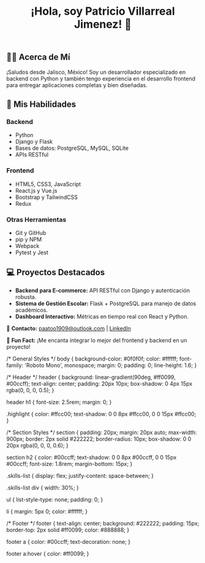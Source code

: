 <!DOCTYPE html>
<html lang="es">
<head>
  <meta charset="UTF-8">
  <meta name="viewport" content="width=device-width, initial-scale=1.0">
  <title>Patricio Villarreal</title>
  <link href="https://fonts.googleapis.com/css2?family=Roboto+Mono:wght@400;700&display=swap" rel="stylesheet">
  <link rel="stylesheet" href="styles.css">
</head>
<body>
  <header>
    <h1>¡Hola, soy <span class="highlight">Patricio Villarreal Jimenez</span>! 👋</h1>
  </header>

  <section class="about">
    <h2>👨‍💻 Acerca de Mí</h2>
    <p>¡Saludos desde <span class="highlight">Jalisco, México</span>! Soy un desarrollador especializado en <span class="highlight">backend con Python</span> y también tengo experiencia en el desarrollo frontend para entregar aplicaciones completas y bien diseñadas.</p>
  </section>

  <section class="skills">
    <h2>🚀 Mis Habilidades</h2>
    <div class="skills-list">
      <div>
        <h3>Backend</h3>
        <ul>
          <li>Python</li>
          <li>Django y Flask</li>
          <li>Bases de datos: PostgreSQL, MySQL, SQLite</li>
          <li>APIs RESTful</li>
        </ul>
      </div>
      <div>
        <h3>Frontend</h3>
        <ul>
          <li>HTML5, CSS3, JavaScript</li>
          <li>React.js y Vue.js</li>
          <li>Bootstrap y TailwindCSS</li>
          <li>Redux</li>
        </ul>
      </div>
      <div>
        <h3>Otras Herramientas</h3>
        <ul>
          <li>Git y GitHub</li>
          <li>pip y NPM</li>
          <li>Webpack</li>
          <li>Pytest y Jest</li>
        </ul>
      </div>
    </div>
  </section>

  <section class="projects">
    <h2>💻 Proyectos Destacados</h2>
    <ul>
      <li><strong>Backend para E-commerce:</strong> API RESTful con Django y autenticación robusta.</li>
      <li><strong>Sistema de Gestión Escolar:</strong> Flask + PostgreSQL para manejo de datos académicos.</li>
      <li><strong>Dashboard Interactivo:</strong> Métricas en tiempo real con React y Python.</li>
    </ul>
  </section>

  <footer>
    <p>🌈 <strong>Contacto:</strong> <a href="mailto:paatoo1909@outlook.com">paatoo1909@outlook.com</a> | <a href="https://www.linkedin.com/in/patricio-villarreal-jimenez-276a412a1/">LinkedIn</a></p>
    <p>💬 <strong>Fun Fact:</strong> ¡Me encanta integrar lo mejor del frontend y backend en un proyecto!</p>
  </footer>
</body>
</html>
/* General Styles */
body {
  background-color: #0f0f0f;
  color: #ffffff;
  font-family: 'Roboto Mono', monospace;
  margin: 0;
  padding: 0;
  line-height: 1.6;
}

/* Header */
header {
  background: linear-gradient(90deg, #ff0099, #00ccff);
  text-align: center;
  padding: 20px 10px;
  box-shadow: 0 4px 15px rgba(0, 0, 0, 0.5);
}

header h1 {
  font-size: 2.5rem;
  margin: 0;
}

.highlight {
  color: #ffcc00;
  text-shadow: 0 0 8px #ffcc00, 0 0 15px #ffcc00;
}

/* Section Styles */
section {
  padding: 20px;
  margin: 20px auto;
  max-width: 900px;
  border: 2px solid #222222;
  border-radius: 10px;
  box-shadow: 0 0 20px rgba(0, 0, 0, 0.6);
}

section h2 {
  color: #00ccff;
  text-shadow: 0 0 8px #00ccff, 0 0 15px #00ccff;
  font-size: 1.8rem;
  margin-bottom: 15px;
}

.skills-list {
  display: flex;
  justify-content: space-between;
}

.skills-list div {
  width: 30%;
}

ul {
  list-style-type: none;
  padding: 0;
}

li {
  margin: 5px 0;
  color: #ffffff;
}

/* Footer */
footer {
  text-align: center;
  background: #222222;
  padding: 15px;
  border-top: 2px solid #ff0099;
  color: #888888;
}

footer a {
  color: #00ccff;
  text-decoration: none;
}

footer a:hover {
  color: #ff0099;
}

